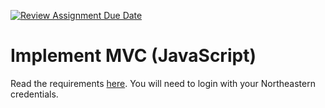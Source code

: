 [![Review Assignment Due Date](https://classroom.github.com/assets/deadline-readme-button-24ddc0f5d75046c5622901739e7c5dd533143b0c8e959d652212380cedb1ea36.svg)](https://classroom.github.com/a/oecHWNjK)
# Implement MVC (JavaScript)
Read the requirements [here](https://northeastern-my.sharepoint.com/:w:/g/personal/j_mitra_northeastern_edu/Ebw6RyZbqw9Au1spXkIMs5AB8dxdxmgpZK1V3aHZpmuw1Q?e=i5wk0o). You will need to login with your Northeastern credentials.